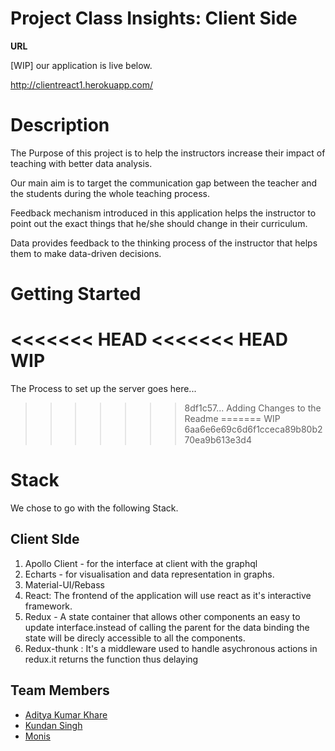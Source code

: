 # Project Class Insights: Client Side

**URL** 

[WIP] our application is live below.

<http://clientreact1.herokuapp.com/>

Description
===
The Purpose of this project is to help the instructors increase their impact of teaching with better data analysis.

Our main aim is to target the communication gap between the teacher and the students during the whole teaching process.

Feedback mechanism introduced in this application helps the instructor to point out the exact things that he/she should change in their curriculum.

Data provides feedback to the thinking process of the instructor that helps them to make data-driven decisions.

# Getting Started

<<<<<<< HEAD
<<<<<<< HEAD
WIP
=======
The Process to set up the server goes here...
>>>>>>> 8df1c57... Adding Changes to the Readme
=======
WIP
>>>>>>> 6aa6e6e69c6d6f1cceca89b80b270ea9b613e3d4

Stack
===
We chose to go with the following Stack.

## Client SIde

1. Apollo Client - for the interface at client with the graphql
2. Echarts - for visualisation and data representation in graphs.
3. Material-UI/Rebass
4. React: The frontend of the application will use react as it's interactive framework.
5. Redux - A state container that allows other components an easy to update interface.instead of calling the parent for the data binding the state will be direcly accessible to all the components. 
6. Redux-thunk : It's a middleware used to handle asychronous actions in redux.it returns the function thus delaying 


Team Members
---

* [Aditya Kumar Khare](https://github.com/adityad85)
* [Kundan Singh](https://github.com/kundanvishen)
* [Monis](https://github.com/monisahmad)
